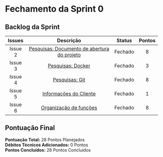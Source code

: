 # Fechamento da Sprint 0

## Backlog da Sprint 

| **Issues** |  **Descrição** | **Status**  |  **Pontos** |
|:-:|:-:|:-:|:-:|
|    Issue 2   |  [Pesquisas: Documento de abertura do projeto](https://github.com/fga-eps-mds/2021-1-hospitalar/issues/2) | Fechado  | 8 |
|    Issue 3   |  [Pesquisas: Docker](https://github.com/fga-eps-mds/2021-1-hospitalar/issues/3) | Fechado  | 3 |
|    Issue 4   |  [Pesquisas: Git](https://github.com/fga-eps-mds/2021-1-hospitalar/issues/4) | Fechado  | 8 |
|    Issue 5   |  [Informações do Cliente](https://github.com/fga-eps-mds/2021-1-hospitalar/issues/5) | Fechado | 1 |
|    Issue 6   |  [Organização de funções](https://github.com/fga-eps-mds/2021-1-hospitalar/issues/6) | Fechado | 8 |

## Pontuação Final

**Pontuação Total:** 28 Pontos Planejados <br>
**Débitos Técnicos Adicionados:** 0 Pontos <br>
**Pontos Concluídos:** 28 Pontos Concluídos <br>
